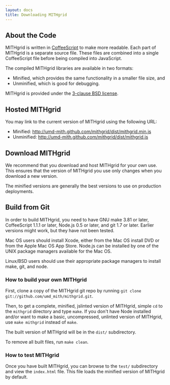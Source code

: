 ```yaml
---
layout: docs
title: Downloading MITHgrid
---
```

## About the Code

MITHgrid is written in [CoffeeScript](http://coffeescript.org/) to make more readable.
Each part of MITHgrid is a separate source file. These files are combined into a single
CoffeeScript file before being compiled into JavaScript.

The compiled MITHgrid libraries are available in two formats:

* Minified, which provides the same functionality in a smaller file size, and
* Unminified, which is good for debugging.

MITHgrid is provided under the [3-clause BSD license](http://opensource.org/licenses/BSD-3-Clause).

## Hosted MITHgrid

You may link to the current version of MITHgrid using the following URL:

* Minified: http://umd-mith.github.com/mithgrid/dist/mithgrid.min.js
* Unminified: http://umd-mith.github.com/mithgrid/dist/mithgrid.js

## Download MITHgrid

We recommend that you download and host MITHgrid for your own use. 
This ensures that the version of MITHgrid you use only changes when you download a new version.

The minified versions are generally the best versions to use on production deployments.

## Build from Git

In order to build MITHgrid, you need to have GNU make 3.81 or later, CoffeeScript 1.1.1 or later, Node.js 0.5 or later, and git 1.7 or later.  Earlier versions might work, but they have not been tested.

Mac OS users should install Xcode, either from the Mac OS install DVD or from the Apple Mac OS App Store.  Node.js can be installed by one of the UNIX package managers available for the Mac OS.

Linux/BSD users should use their appropriate package managers to install make, git, and node.

### How to build your own MITHgrid

First, clone a copy of the MITHgrid git repo by running `git clone git://github.com/umd_mith/mithgrid.git`.

Then, to get a complete, minified, jslinted version of MITHgrid, simple `cd` to the `mithgrid` directory and type `make`.  If you don't have Node installed and/or want to make a basic, uncompressed, unlinted version of MITHgrid, use `make mithgrid` instead of `make`.

The built version of MITHgrid will be in the `dist/` subdirectory.

To remove all built files, run `make clean`.

### How to test MITHgrid

Once you have built MITHgrid, you can browse to the `test/` subdirectory and view the `index.html` file.  This file loads the minified version of MITHgrid by default.
